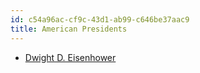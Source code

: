 ```yaml
---
id: c54a96ac-cf9c-43d1-ab99-c646be37aac9
title: American Presidents
---
```


-   [Dwight D. Eisenhower](20201114102043-dwight_d_eisenhower)
